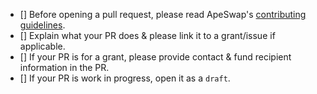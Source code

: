 - [] Before opening a pull request, please read ApeSwap's [contributing guidelines](https://github.com/ApeSwapFinance/apeswap-frontend/blob/staging/CONTRIBUTING.md).
- [] Explain what your PR does & please link it to a grant/issue if applicable.
- [] If your PR is for a grant, please provide contact & fund recipient information in the PR.
- [] If your PR is work in progress, open it as a `draft`.
